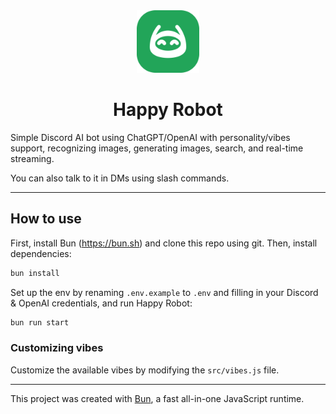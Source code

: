 <div align="center">
<img src="./assets/logo.svg" alt="Happy Robot logo" width="100" />

# Happy Robot

</div>

Simple Discord AI bot using ChatGPT/OpenAI with personality/vibes support, recognizing images, generating images, search, and real-time streaming.

You can also talk to it in DMs using slash commands.

---

## How to use

First, install Bun (<https://bun.sh>) and clone this repo using git. Then, install dependencies:

```bash
bun install
```

Set up the env by renaming `.env.example` to `.env` and filling in your Discord & OpenAI credentials, and run Happy Robot:

```bash
bun run start
```

### Customizing vibes

Customize the available vibes by modifying the `src/vibes.js` file.

---

This project was created with [Bun](https://bun.sh), a fast all-in-one JavaScript runtime.
